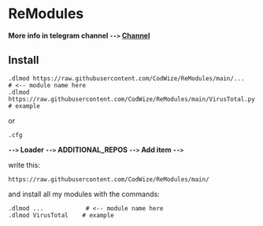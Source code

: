 # ReModules

**More info in telegram channel ```-->``` [Channel](https://t.me/hikka_mods)**
 
## Install
 
```
.dlmod https://raw.githubusercontent.com/CodWize/ReModules/main/...               # <-- module name here
.dlmod https://raw.githubusercontent.com/CodWize/ReModules/main/VirusTotal.py    # example
```

or

```
.cfg
```

**```-->``` Loader ```-->``` ADDITIONAL_REPOS ```-->``` Add item ```-->```**

write this:

```
https://raw.githubusercontent.com/CodWize/ReModules/main/
```

and install all my modules with the commands:

```
.dlmod ...            # <-- module name here
.dlmod VirusTotal    # example
 ```